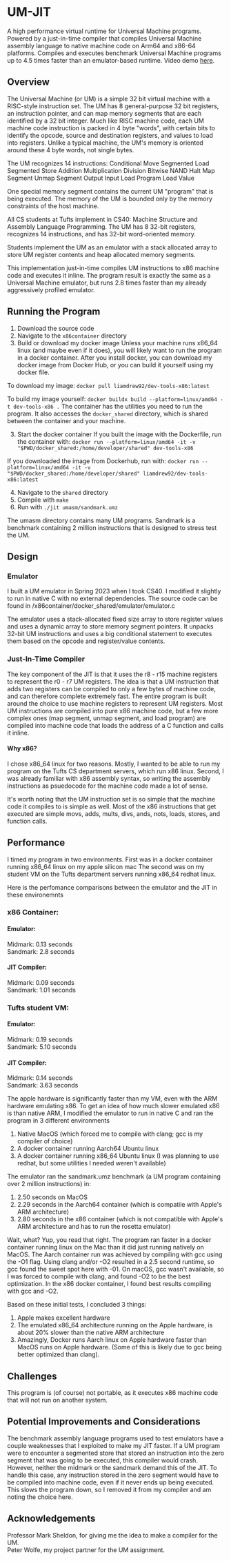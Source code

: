 # UM-JIT

A high performance virtual runtime for Universal Machine programs. Powered by a just-in-time compiler that compiles Universal Machine assembly language to native machine code on Arm64 and x86-64 platforms. Compiles and executes benchmark Universal Machine programs up to 4.5 times faster than an emulator-based runtime. Video demo [here](https://www.youtube.com/watch?v=aWdoqx7MhJY&ab_channel=LiamDrew).

## Overview

The Universal Machine (or UM) is a simple 32 bit virtual machine with a RISC-style instruction set. The UM has 8 general-purpose 32 bit registers, an instruction pointer, and can map memory segments that are each identified by a 32 bit integer. Much like RISC machine code, each UM machine code instruction is packed in 4 byte "words", with certain bits to identify the opcode, source and destination registers, and values to load into registers. Unlike a typical machine, the UM's memory is oriented around these 4 byte words, not single bytes.

The UM recognizes 14 instructions:
Conditional Move
Segmented Load
Segmented Store
Addition
Multiplication
Division
Bitwise NAND
Halt
Map Segment
Unmap Segment
Output
Input
Load Program
Load Value

One special memory segment contains the current UM "program" that is being executed. The memory of the UM is bounded only by the memory constraints of the host machine.

All CS students at Tufts implement in CS40: Machine Structure and Assembly Language Programming. The UM has 8 32-bit registers, recognizes 14 instructions, and has 32-bit word-oriented memory.

Students implement the UM as an emulator with a stack allocated array to store UM register contents and heap allocated memory segments.

This implementation just-in-time compiles UM instructions to x86 machine code and executes it inline. The program result is exactly the same as a Universal Machine emulator, but runs 2.8 times faster than my already aggressively profiled emulator.

## Running the Program
1. Download the source code
2. Navigate to the ```x86container``` directory
2. Build or download my docker image
Unless your machine runs x86_64 linux (and maybe even if it does), you will likely want to run the program in a docker container. After you install docker, you can download my docker image from Docker Hub, or you can build it yourself using my docker file.

To download my image:
```docker pull liamdrew92/dev-tools-x86:latest```

To build my image yourself:
```docker buildx build --platform=linux/amd64 -t dev-tools-x86 .```
The container has the utilities you need to run the program. It also accesses the `docker_shared` directory, which is shared between the container and your machine.

3. Start the docker container
If you built the image with the Dockerfile, run the container with:
```docker run --platform=linux/amd64 -it -v "$PWD/docker_shared:/home/developer/shared" dev-tools-x86```

If you downloaded the image from Dockerhub, run with:
```docker run --platform=linux/amd64 -it -v "$PWD/docker_shared:/home/developer/shared" liamdrew92/dev-tools-x86:latest```

4. Navigate to the ```shared``` directory
4. Compile with `make`
5. Run with `./jit umasm/sandmark.umz`

The umasm directory contains many UM programs. Sandmark is a benchmark containing 2 million instructions that is designed to stress test the UM.

## Design

### Emulator
I built a UM emulator in Spring 2023 when I took CS40. I modified it slightly to run in native C with no external dependencies.
The source code can be found in /x86container/docker_shared/emulator/emulator.c

The emulator uses a stack-allocated fixed size array to store register values and uses a dynamic array to store memory segment pointers.
It unpacks 32-bit UM instructions and uses a big conditional statement to executes them based on the opcode and register/value contents.

### Just-In-Time Compiler

The key component of the JIT is that it uses the r8 - r15 machine registers to represent the r0 - r7 UM registers. The idea is that a UM instruction that adds two registers can be compiled to only a few bytes of machine code, and can therefore complete extremely fast. The entire program is built around the choice to use machine registers to represent UM registers. Most UM instructions are compiled into pure x86 machine code, but a few more complex ones (map segment, unmap segment, and load program) are compiled into machine code that loads the address of a C function and calls it inline.


#### Why x86?
I chose x86_64 linux for two reasons. Mostly, I wanted to be able to run my program on the Tufts CS department servers, which run x86 linux. Second, I was already familiar with x86 assembly syntax, so writing the assembly instructions as psuedocode for the machine code made a lot of sense.

It's worth noting that the UM instruction set is so simple that the machine code it compiles to is simple as well. Most of the x86 instructions that get executed are simple movs, adds, mults, divs, ands, nots, loads, stores, and function calls.

## Performance

I timed my program in two environments.
First was in a docker container running x86_64 linux on my apple silicon mac
The second was on my student VM on the Tufts department servers running x86_64 redhat linux.

Here is the perfomance comparisons between the emulator and the JIT in these environemnts

### x86 Container:
#### Emulator:
Midmark: 0.13 seconds  
Sandmark: 2.8 seconds  

#### JIT Compiler:
Midmark: 0.09 seconds  
Sandmark: 1.01 seconds  

### Tufts student VM:
#### Emulator:
Midmark: 0.19 seconds  
Sandmark: 5.10 seconds  

#### JIT Compiler:
Midmark: 0.14 seconds  
Sandmark: 3.63 seconds  

The apple hardware is significantly faster than my VM, even with the ARM hardware emulating x86. To get an idea of how much slower emulated x86 is than native ARM, I modified the emulator to run in native C and ran the program in 3 different environments
1. Native MacOS (which forced me to compile with clang; gcc is my compiler of choice)
2. A docker container running Aarch64 Ubuntu linux 
3. A docker container running x86_64 Ubuntu linux (I was planning to use redhat, but some utilities I needed weren't available)

The emulator ran the sandmark.umz benchmark (a UM program containing over 2 million instructions) in:
1. 2.50 seconds on MacOS
2. 2.29 seconds in the Aarch64 container (which is compatile with Apple's ARM architecture)
3. 2.80 seconds in the x86 container (which is not compatible with Apple's ARM architecture and has to run the rosetta emulator)

Wait, what? Yup, you read that right. The program ran faster in a docker container running linux on the Mac than it did just running natively on MacOS. The Aarch container run was achieved by compiling with gcc using the -O1 flag. Using clang and/or -O2 resulted in a 2.5 second runtime, so gcc found the sweet spot here with -01. On macOS, gcc wasn't available, so I was forced to compile with clang, and found -O2 to be the best optimization. In the x86 docker container, I found best results compiling with gcc and -O2.

Based on these initial tests, I concluded 3 things:
1. Apple makes excellent hardware
2. The emulated x86_64 architecture running on the Apple hardware, is about 20% slower than the native ARM architecture
3. Amazingly, Docker runs Aarch linux on Apple hardware faster than MacOS runs on Apple hardware. (Some of this is likely due to gcc being better optimized than clang).

## Challenges
This program is (of course) not portable, as it executes x86 machine code that will not run on another system.

## Potential Improvements and Considerations
The benchmark assembly language programs used to test emulators have a couple weaknesses that I exploited to make my JIT faster. If a UM program were to encounter a segmented store that stored an instruction into the zero segment that was going to be executed, this compiler would crash. However, neither the midmark or the sandmark demand this of the JIT. To handle this case, any instruction stored in the zero segment would have to be compiled into machine code, even if it never ends up being executed. This slows the program down, so I removed it from my compiler and am noting the choice here.

## Acknowledgements
Professor Mark Sheldon, for giving me the idea to make a compiler for the UM.  
Peter Wolfe, my project partner for the UM assignment.
